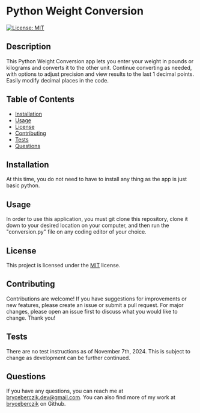 
# Python Weight Conversion

[![License: MIT](https://img.shields.io/badge/License-MIT-yellow.svg)](https://opensource.org/licenses/MIT)

## Description
This Python Weight Conversion app lets you enter your weight in pounds or kilograms and converts it to the other unit. Continue converting as needed, with options to adjust precision and view results to the last 1 decimal points. Easily modify decimal places in the code.

## Table of Contents
- [Installation](#installation)
- [Usage](#usage)
- [License](#license)
- [Contributing](#contributing)
- [Tests](#tests)
- [Questions](#questions)

## Installation
At this time, you do not need to have to install any thing as the app is just basic python.

## Usage
In order to use this application, you must git clone this repository, clone it down to your desired location on your computer, and then run the "conversion.py" file on any coding editor of your choice.

## License
This project is licensed under the [MIT](https://opensource.org/licenses/MIT) license.

## Contributing
Contributions are welcome! If you have suggestions for improvements or new features, please create an issue or submit a pull request. For major changes, please open an issue first to discuss what you would like to change. Thank you!

## Tests
There are no test instructions as of November 7th, 2024. This is subject to change as development can be further continued.

## Questions
If you have any questions, you can reach me at [bryceberczik.dev@gmail.com](mailto:bryceberczik.dev@gmail.com). You can also find more of my work at [bryceberczik](https://github.com/bryceberczik) on Github.
